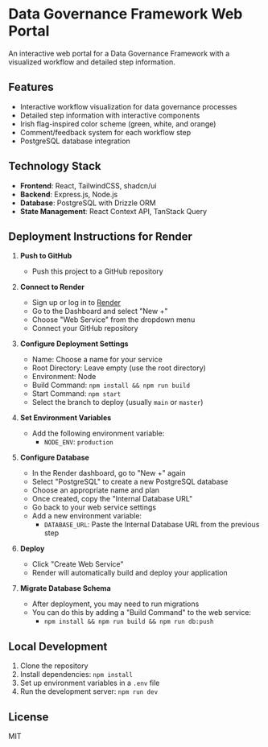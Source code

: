# Data Governance Framework Web Portal

An interactive web portal for a Data Governance Framework with a visualized workflow and detailed step information.

## Features

- Interactive workflow visualization for data governance processes
- Detailed step information with interactive components
- Irish flag-inspired color scheme (green, white, and orange)
- Comment/feedback system for each workflow step
- PostgreSQL database integration

## Technology Stack

- **Frontend**: React, TailwindCSS, shadcn/ui
- **Backend**: Express.js, Node.js
- **Database**: PostgreSQL with Drizzle ORM
- **State Management**: React Context API, TanStack Query

## Deployment Instructions for Render

1. **Push to GitHub**
   - Push this project to a GitHub repository

2. **Connect to Render**
   - Sign up or log in to [Render](https://render.com/)
   - Go to the Dashboard and select "New +"
   - Choose "Web Service" from the dropdown menu
   - Connect your GitHub repository

3. **Configure Deployment Settings**
   - Name: Choose a name for your service
   - Root Directory: Leave empty (use the root directory)
   - Environment: Node
   - Build Command: `npm install && npm run build`
   - Start Command: `npm start`
   - Select the branch to deploy (usually `main` or `master`)

4. **Set Environment Variables**
   - Add the following environment variable:
     - `NODE_ENV`: `production`

5. **Configure Database**
   - In the Render dashboard, go to "New +" again
   - Select "PostgreSQL" to create a new PostgreSQL database
   - Choose an appropriate name and plan
   - Once created, copy the "Internal Database URL"
   - Go back to your web service settings
   - Add a new environment variable:
     - `DATABASE_URL`: Paste the Internal Database URL from the previous step

6. **Deploy**
   - Click "Create Web Service"
   - Render will automatically build and deploy your application

7. **Migrate Database Schema**
   - After deployment, you may need to run migrations
   - You can do this by adding a "Build Command" to the web service:
     - `npm install && npm run build && npm run db:push`

## Local Development

1. Clone the repository
2. Install dependencies: `npm install`
3. Set up environment variables in a `.env` file
4. Run the development server: `npm run dev`

## License

MIT